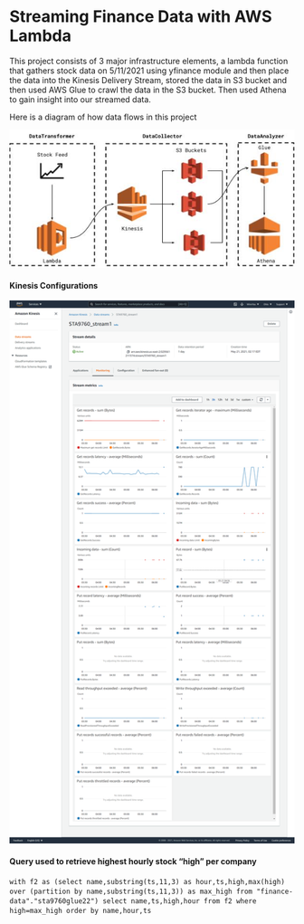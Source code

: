 # Streaming Finance Data with AWS Lambda

This project consists of 3 major infrastructure elements, a lambda function that gathers stock data on 5/11/2021 using yfinance module and then place the data into the Kinesis Delivery Stream, stored the data in S3 bucket and then used AWS Glue to crawl the data in the S3 bucket. Then used Athena to gain insight into our streamed data.

Here is a diagram of how data flows in this project

<img src='assets\dataflow.jpg'>



#### Kinesis Configurations

<img src='assets\kinesis_config.png'>





#### Query used to retrieve highest hourly stock “high” per company

`with f2 as (select name,substring(ts,11,3) as hour,ts,high,max(high) over (partition by name,substring(ts,11,3)) as max_high from "finance-data"."sta9760glue22")
select name,ts,high,hour from f2 where high=max_high order by name,hour,ts`





